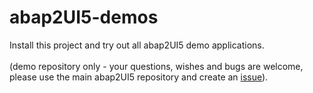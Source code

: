 # abap2UI5-demos
Install this project and try out all abap2UI5 demo applications. 
<br><br>
(demo repository only - your questions, wishes and bugs are welcome, please use the main abap2UI5 repository and create an [issue](https://github.com/oblomov-dev/ABAP2UI5/issues)).
